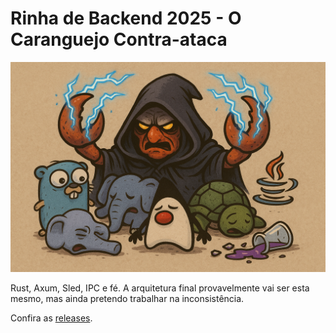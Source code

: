 # Rinha de Backend 2025 - O Caranguejo Contra-ataca

![Caranguejo fantasiado de Palpatine derrotando o mascote de Go, PHP, Java e Elixir](https://raw.githubusercontent.com/el-yawd/rinha/refs/heads/main/assets/rinha.png)

Rust, Axum, Sled, IPC e fé. A arquitetura final provavelmente vai ser esta mesmo, mas ainda pretendo trabalhar na inconsistência.

Confira as [releases](https://github.com/el-yawd/rinha/releases/).
